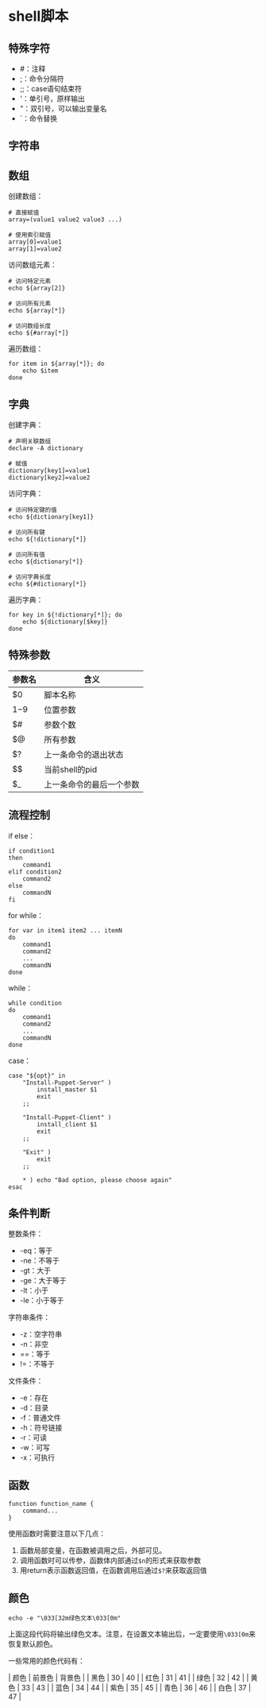 # shell脚本

## 特殊字符

- \#：注释
- ;：命令分隔符
- ;;：case语句结束符
- '：单引号，原样输出
- "：双引号，可以输出变量名
- `：命令替换

## 字符串


## 数组

创建数组：

```SHELL
# 直接赋值
array=(value1 value2 value3 ...)

# 使用索引赋值
array[0]=value1
array[1]=value2
```

访问数组元素：

```SHELL
# 访问特定元素
echo ${array[2]}

# 访问所有元素
echo ${array[*]}

# 访问数组长度
echo ${#array[*]}
```

遍历数组：

```SHELL
for item in ${array[*]}; do
    echo $item
done
```

## 字典

创建字典：

```SHELL
# 声明关联数组
declare -A dictionary

# 赋值
dictionary[key1]=value1
dictionary[key2]=value2
```

访问字典：

```SHELL
# 访问特定键的值
echo ${dictionary[key1]}

# 访问所有键
echo ${!dictionary[*]}

# 访问所有值
echo ${dictionary[*]}

# 访问字典长度
echo ${#dictionary[*]}
```

遍历字典：

```SHELL
for key in ${!dictionary[*]}; do
    echo ${dictionary[$key]}
done
```
    
## 特殊参数

| 参数名 | 含义 |
| ---- | ---- |
| $0 | 脚本名称 |
| $1-$9 | 位置参数 |
| $# | 参数个数 |
| $@ | 所有参数 |
| $? | 上一条命令的退出状态 |
| $$ | 当前shell的pid |
| $_ | 上一条命令的最后一个参数 |

## 流程控制

if else：

```SHELL
if condition1
then
	command1
elif condition2
	command2
else
	commandN
fi
```

for while：

```SEHLL
for var in item1 item2 ... itemN
do
	command1
	command2
	...
	commandN
done
```

while：

```SHELL
while condition
do
	command1
	command2
	...
	commandN
done
```

case：

```SHELL
case "${opt}" in
	"Install-Puppet-Server" )
		install_master $1
		exit
	;;

	"Install-Puppet-Client" )
		install_client $1
		exit
	;;

	"Exit" )
		exit
	;;

	* ) echo "Bad option, please choose again"
esac
```

## 条件判断

整数条件：

- -eq：等于
- -ne：不等于
- -gt：大于
- -ge：大于等于
- -lt：小于
- -le：小于等于

字符串条件：

- -z：空字符串
- -n：非空
- ==：等于
- !=：不等于

文件条件：

- -e：存在
- -d：目录
- -f：普通文件
- -h：符号链接
- -r：可读
- -w：可写
- -x：可执行

## 函数

```SHELL
function function_name {
	command...
}
```

使用函数时需要注意以下几点：

1. 函数局部变量，在函数被调用之后，外部可见。
2. 调用函数时可以传参，函数体内部通过`$n`的形式来获取参数
3. 用return表示函数返回值，在函数调用后通过`$?`来获取返回值

## 颜色

```SHELL
echo -e "\033[32m绿色文本\033[0m"
```

上面这段代码将输出绿色文本。注意，在设置文本输出后，一定要使用`\033[0m`来恢复默认颜色。

一些常用的颜色代码有：

| 颜色 | 前景色 | 背景色 |
| 黑色 | 30 | 40 |
| 红色 | 31 | 41 |
| 绿色 | 32 | 42 |
| 黄色 | 33 | 43 |
| 蓝色 | 34 | 44 |
| 紫色 | 35 | 45 |
| 青色 | 36 | 46 |
| 白色 | 37 | 47 |